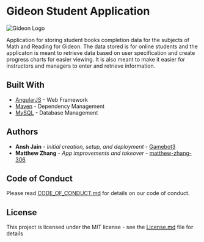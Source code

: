 # Gideon Student Application

![Gideon Logo](http://www.gideonmathandreading.com/wp-content/uploads/2015/09/gideon_smLogo.jpg)

Application for storing student books completion data for the subjects of Math and Reading for Gideon. The data stored is for online students and the applicaton is meant to retrieve data based on user specification and create progress charts for easier viewing. It is also meant to make it easier for instructors and managers to enter and retrieve information.

## Built With

* [AngularJS](https://angular.io/) - Web Framework
* [Maven](https://maven.apache.org/) - Dependency Management
* [MySQL](https://www.mysql.com/) - Database Management

## Authors

* **Ansh Jain** - *Initial creation, setup, and deployment* - [Gamebot3](https://github.com/Gamebot3)
* **Matthew Zhang** - *App improvements and takeover* - [matthew-zhang-306](https://github.com/matthew-zhang-306)

## Code of Conduct

Please read [CODE_OF_CONDUCT.md](CODE_OF_CONDUCT.md) for details on our code of conduct.

## License

This project is licensed under the MIT license - see the [License.md](License.md) file for details
